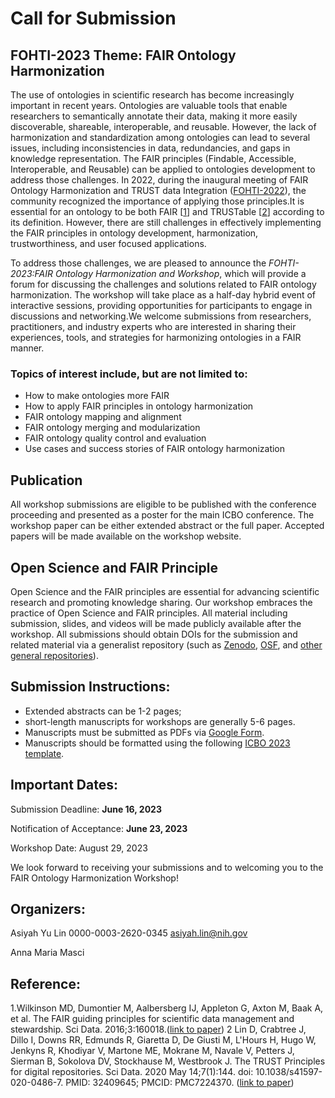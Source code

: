 # Call for Submission 

## FOHTI-2023 Theme: FAIR Ontology Harmonization

The use of ontologies in scientific research has become increasingly important in recent years. Ontologies are valuable tools that enable researchers to semantically annotate their data, making it more easily discoverable, shareable, interoperable, and reusable. However, the lack of harmonization and standardization among ontologies can lead to several issues, including inconsistencies in data, redundancies, and gaps in knowledge representation. The FAIR principles (Findable, Accessible, Interoperable, and Reusable) can be applied to ontologies development to address those challenges. In 2022, during the inaugural meeting of FAIR Ontology Harmonization and TRUST data Integration ([FOHTI-2022](https://FOHIT.github.io/FOHTI-2022/)), the community recognized the importance of applying those principles.It is essential for an ontology to be both FAIR [[1](https://www.nature.com/articles/sdata201618)] and TRUSTable [[2](https://www.nature.com/articles/s41597-020-0486-7)] according to its definition. However, there are still challenges in effectively implementing the FAIR principles in ontology development, harmonization, trustworthiness, and user focused applications.

To address those challenges, we are pleased to announce the *FOHTI-2023:FAIR Ontology Harmonization and Workshop*, which will provide a forum for discussing the challenges and solutions related to FAIR ontology harmonization. The workshop will take place as a half-day hybrid event of interactive sessions, providing opportunities for participants to engage in discussions and networking.We welcome submissions from researchers, practitioners, and industry experts who are interested in sharing their experiences, tools, and strategies for harmonizing ontologies in a FAIR manner.

### Topics of interest include, but are not limited to:
- How to make ontologies more FAIR
- How to apply FAIR principles in ontology harmonization
- FAIR ontology mapping and alignment
- FAIR ontology merging and modularization
- FAIR ontology quality control and evaluation
- Use cases and success stories of FAIR ontology harmonization

## Publication
All workshop submissions are eligible to be published with the conference proceeding and presented as a poster for the main ICBO conference. The workshop paper can be either extended abstract or the full paper. Accepted papers will be made available on the workshop website.

## Open Science and FAIR Principle
Open Science and the FAIR principles are essential for advancing scientific research and promoting knowledge sharing. Our workshop embraces the practice of Open Science and FAIR principles. All material including submission, slides, and videos will be made publicly available after the workshop. All submissions should obtain DOIs for the submission and related material via a generalist repository (such as [Zenodo](https://zenodo.org/), [OSF](https://osf.io/), and [other general repositories](https://www.nlm.nih.gov/NIHbmic/generalist_repositories.html)).

## Submission Instructions: 
- Extended abstracts can be 1-2 pages; 
- short-length manuscripts for workshops are generally 5-6 pages.
- Manuscripts must be submitted as PDFs via [Google Form](https://forms.gle/2rSkez3iNrKYNois5).
- Manuscripts should be formatted using the following [ICBO 2023 template](https://icbo-conference.github.io/icbo2023/call-for-submissions/#submission-format-workshops-tutorials-papers-and-abstracts).  

## Important Dates: 
Submission Deadline: **June 16, 2023**

Notification of Acceptance: **June 23, 2023**

Workshop Date: August 29, 2023

We look forward to receiving your submissions and to welcoming you to the FAIR Ontology Harmonization Workshop!

## Organizers: 
Asiyah Yu Lin  0000-0003-2620-0345 asiyah.lin@nih.gov 

Anna Maria Masci 


## Reference:
1.Wilkinson MD, Dumontier M, Aalbersberg IJ, Appleton G, Axton M, Baak A, et al. The FAIR guiding principles for scientific data management and stewardship. Sci Data. 2016;3:160018.([link to paper](https://www.nature.com/articles/sdata201618))
2 Lin D, Crabtree J, Dillo I, Downs RR, Edmunds R, Giaretta D, De Giusti M, L'Hours H, Hugo W, Jenkyns R, Khodiyar V, Martone ME, Mokrane M, Navale V, Petters J, Sierman B, Sokolova DV, Stockhause M, Westbrook J. The TRUST Principles for digital repositories. Sci Data. 2020 May 14;7(1):144. doi: 10.1038/s41597-020-0486-7. PMID: 32409645; PMCID: PMC7224370. ([link to paper](https://www.nature.com/articles/s41597-020-0486-7)) 


